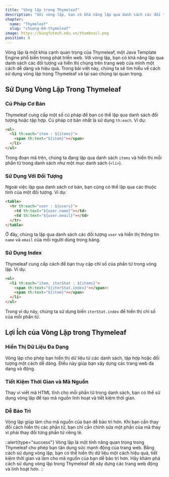 ```yaml
---
title: "Vòng lặp trong Thymeleaf"
description: "Với vòng lặp, bạn có khả năng lặp qua danh sách các đối tượng và hiển thị chúng trên trang web của mình một cách dễ dàng và hiệu quả"
chapter:
  name: "Thymeleaf"
  slug: "chuong-04-thymeleaf"
image: https://kungfutech.edu.vn/thumbnail.png
position: 8
---
```


Vòng lặp là một khía cạnh quan trọng của Thymeleaf, một Java Template Engine phổ biến trong phát triển web. Với vòng lặp, bạn có khả năng lặp qua danh sách các đối tượng và hiển thị chúng trên trang web của mình một cách dễ dàng và hiệu quả. Trong bài viết này, chúng ta sẽ tìm hiểu về cách sử dụng vòng lặp trong Thymeleaf và tại sao chúng lại quan trọng.

## Sử Dụng Vòng Lặp Trong Thymeleaf

### Cú Pháp Cơ Bản

Thymeleaf cung cấp một số cú pháp để bạn có thể lặp qua danh sách đối tượng hoặc tập hợp. Cú pháp cơ bản nhất là sử dụng `th:each`. Ví dụ:

```html
<ul>
  <li th:each="item : ${items}">
    <span th:text="${item}"></span>
  </li>
</ul>
```

Trong đoạn mã trên, chúng ta đang lặp qua danh sách `items` và hiển thị mỗi phần tử trong danh sách như một mục danh sách (`<li>`).

### Sử Dụng Với Đối Tượng

Ngoài việc lặp qua danh sách cơ bản, bạn cũng có thể lặp qua các thuộc tính của một đối tượng. Ví dụ:

```html
<table>
  <tr th:each="user : ${users}">
    <td th:text="${user.name}"></td>
    <td th:text="${user.email}"></td>
  </tr>
</table>
```

Ở đây, chúng ta lặp qua danh sách các đối tượng `user` và hiển thị thông tin `name` và `email` của mỗi người dùng trong bảng.

### Sử Dụng Index

Thymeleaf cung cấp cách để bạn truy cập chỉ số của phần tử trong vòng lặp. Ví dụ:

```html
<ul>
  <li th:each="item, iterStat : ${items}">
    <span th:text="${iterStat.index}"></span>:
    <span th:text="${item}"></span>
  </li>
</ul>
```

Trong ví dụ này, chúng ta sử dụng biến `iterStat.index` để hiển thị chỉ số của mỗi phần tử.

## Lợi Ích của Vòng Lặp trong Thymeleaf

### Hiển Thị Dữ Liệu Đa Dạng

Vòng lặp cho phép bạn hiển thị dữ liệu từ các danh sách, tập hợp hoặc đối tượng một cách dễ dàng. Điều này giúp bạn xây dựng các trang web đa dạng và động.

### Tiết Kiệm Thời Gian và Mã Nguồn

Thay vì viết mã HTML tĩnh cho mỗi phần tử trong danh sách, bạn có thể sử dụng vòng lặp để tạo mã nguồn linh hoạt và tiết kiệm thời gian.

### Dễ Bảo Trì

Vòng lặp giúp làm cho mã nguồn của bạn dễ bảo trì hơn. Khi bạn cần thay đổi cách hiển thị các phần tử, bạn chỉ cần chỉnh sửa một phần của mã thay vì phải thay đổi từng phần tử riêng lẻ.

::alert{type="success"}
Vòng lặp là một tính năng quan trọng trong Thymeleaf cho phép bạn tận dụng sức mạnh động của trang web. Bằng cách sử dụng vòng lặp, bạn có thể hiển thị dữ liệu một cách hiệu quả, tiết kiệm thời gian và làm cho mã nguồn của bạn dễ bảo trì hơn. Hãy khám phá cách sử dụng vòng lặp trong Thymeleaf để xây dựng các trang web động và linh hoạt hơn.
::
